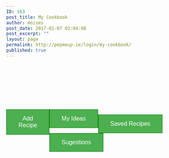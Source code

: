 ```yaml
---
ID: 163
post_title: My Cookbook
author: moises
post_date: 2017-01-07 02:04:08
post_excerpt: ""
layout: page
permalink: http://pepmeup.ie/login/my-cookbook/
published: true
---
```

<code><!DOCTYPE html>
<html>
<head>
<style>
.button {
    background-color: #4CAF50; /* Green */
    border: 1px solid green;
    color: white;
    padding: 15px 32px;
    text-align: center;
    text-decoration: none;
    display: inline-block;
    font-size: 16px;
    cursor: pointer;
    float: left;
}

.button:hover {
    background-color: blue;
}
</style>
</head>
<body>

<a href="http://pepmeup.ie/add-recipe/" target="_self"><button class="button">Add Recipe</button></a>
<button class="button">My Ideas</button>
<button class="button">Saved Recipes</button>
<button class="button">Sugestions</button>


</body>
</html></code>